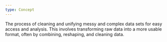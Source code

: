 ```yaml
---
type: Concept
---
```


The process of cleaning and unifying messy and complex data sets for easy access and analysis. This involves transforming raw data into a more usable format, often by combining, reshaping, and cleaning data.